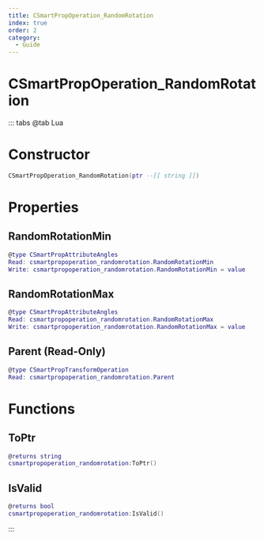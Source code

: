 ```yaml
---
title: CSmartPropOperation_RandomRotation
index: true
order: 2
category:
  - Guide
---
```


# CSmartPropOperation_RandomRotation

::: tabs
@tab Lua
# Constructor
```lua
CSmartPropOperation_RandomRotation(ptr --[[ string ]])
```
# Properties
## RandomRotationMin 
```lua
@type CSmartPropAttributeAngles
Read: csmartpropoperation_randomrotation.RandomRotationMin
Write: csmartpropoperation_randomrotation.RandomRotationMin = value
```
## RandomRotationMax 
```lua
@type CSmartPropAttributeAngles
Read: csmartpropoperation_randomrotation.RandomRotationMax
Write: csmartpropoperation_randomrotation.RandomRotationMax = value
```
## Parent (Read-Only)
```lua
@type CSmartPropTransformOperation
Read: csmartpropoperation_randomrotation.Parent
```
# Functions
## ToPtr
```lua
@returns string
csmartpropoperation_randomrotation:ToPtr()
```
## IsValid
```lua
@returns bool
csmartpropoperation_randomrotation:IsValid()
```

:::